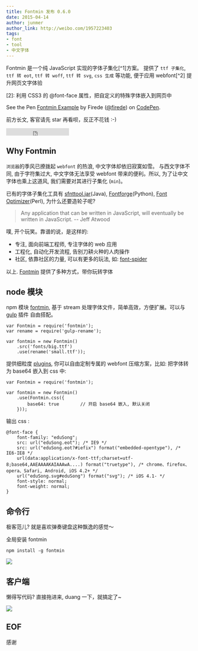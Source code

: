 ```yaml
---
title: Fontmin 发布 0.6.0
date: 2015-04-14
author: junmer
author_link: http://weibo.com/1957223403
tags:
- font
- tool
- 中文字体
---
```


Fontmin 是一个纯 JavaScript 实现的字体子集化[^1]方案。
提供了 `ttf 子集化`, `ttf 转 eot`, `ttf 转 woff`, `ttf 转 svg`, `css 生成` 等功能, 便于应用 webfont[^2] 提升网页文字体验

[1]: 提取字体中的部分字型，最小化打包字体
[2]: 利用 CSS3 的 @font-face 属性，把自定义的特殊字体嵌入到网页中

<p data-height="268" data-theme-id="0" data-slug-hash="raEXBX" data-default-tab="result" data-user="firede" class='codepen'>See the Pen <a href='http://codepen.io/firede/pen/raEXBX/'>Fontmin Example</a> by Firede (<a href='http://codepen.io/firede'>@firede</a>) on <a href='http://codepen.io'>CodePen</a>.</p>
<script async src="//assets.codepen.io/assets/embed/ei.js"></script>

前方长文, 客官请先 star 再看呗，反正不花钱 :-)

<iframe src="https://ghbtns.com/github-btn.html?user=ecomfe&repo=fontmin&type=star&count=true" frameborder="0" scrolling="0" width="170px" height="20px"></iframe>

<!-- more -->

## Why Fontmin 

`浏览器`的季风已撩拨起 `webfont` 的热浪, 中文字体却依旧寂寞如雪。
与西文字体不同, 由于字符集过大, 中文字体无法享受 webfont 带来的便利。所以, 为了让中文字体也乘上这道风, 我们需要对其进行子集化 (`min`)。

已有的字体子集化工具有 [sfnttool.jar](https://code.google.com/p/sfntly/)(Java), [Fontforge](https://github.com/fontforge/fontforge)(Python), [Font Optimizer](https://bitbucket.org/philip/font-optimizer/src/)(Perl), 为什么还要造轮子呢?

> Any application that can be written in JavaScript, will eventually be written in JavaScript.
> -- Jeff Atwood

噗, 开个玩笑。靠谱的说，是这样的: 

- 专注, 面向前端工程师, 专注字体的 web 应用
- 工程化, 自动化开发流程, 告别刀耕火种的人肉操作 
- 社区, 依靠社区的力量, 可以有更多的玩法, 如: [font-spider](https://github.com/aui/font-spider)

以上. [Fontmin](http://ecomfe.github.io/fontmin/) 提供了多种方式，带你玩转字体

## node 模块 

npm 模块 [fontmin](https://www.npmjs.com/package/fontmin), 基于 stream 处理字体文件，简单高效，方便扩展。可以与 [gulp](https://github.com/gulpjs/gulp) 插件 自由搭配。

```
var Fontmin = require('fontmin');
var rename = require('gulp-rename');

var fontmin = new Fontmin()
    .src('fonts/big.ttf')
    .use(rename('small.ttf'));
```

提供细粒度 [plugins](https://github.com/ecomfe/fontmin#plugins), 你可以自由定制专属的 webfont 压缩方案，比如: 把字体转为 base64 嵌入到 css 中:

```
var Fontmin = require('fontmin');

var fontmin = new Fontmin()
    .use(Fontmin.css({
        base64: true		// 开启 base64 嵌入, 默认关闭
    }));
```

输出 css :

```
@font-face {
    font-family: "eduSong";
    src: url("eduSong.eot"); /* IE9 */
    src: url("eduSong.eot?#iefix") format("embedded-opentype"), /* IE6-IE8 */
    url(data:application/x-font-ttf;charset=utf-8;base64,AAEAAAAKAIAAAwA....) format("truetype"), /* chrome、firefox、opera、Safari, Android, iOS 4.2+ */
    url("eduSong.svg#eduSong") format("svg"); /* iOS 4.1- */
    font-style: normal;
    font-weight: normal;
}
```

## 命令行

极客范儿? 就是喜欢弹奏键盘这种飘逸的感觉～

全局安装 fontmin 

```
npm install -g fontmin
```

![](/blog/fontmin-0.6.0/img/terminal.png)

## 客户端

懒得写代码? 直接拖进来, duang 一下，就搞定了~

![](/blog/fontmin-0.6.0/img/app.png)

## EOF

感谢


